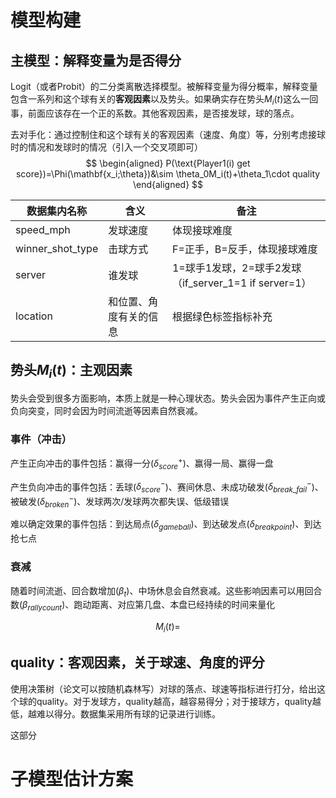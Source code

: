 # 模型构建

## 主模型：解释变量为是否得分

Logit（或者Probit）的二分类离散选择模型。被解释变量为得分概率，解释变量包含一系列和这个球有关的**客观因素**以及势头。如果确实存在势头$M_i(t)$这么一回事，前面应该存在一个正的系数。其他客观因素，是否接发球，球的落点。

去对手化：通过控制住和这个球有关的客观因素（速度、角度）等，分别考虑接球时的情况和发球时的情况（引入一个交叉项即可）
$$
\begin{aligned}
P(\text{Player1(i) get score})=\Phi(\mathbf{x_i;\theta})&\sim \theta_0M_i(t)+\theta_1\cdot quality
\end{aligned}
$$

| 数据集内名称     | 含义                   | 备注                                                  |
| ---------------- | ---------------------- | ----------------------------------------------------- |
| speed_mph        | 发球速度               | 体现接球难度                                          |
| winner_shot_type | 击球方式               | F=正手，B=反手，体现接球难度                          |
| server           | 谁发球                 | 1=球手1发球，2=球手2发球（if_server_1=1 if server=1） |
| location         | 和位置、角度有关的信息 | 根据绿色标签指标补充                                  |

## 势头$M_i(t)$：主观因素

势头会受到很多方面影响，本质上就是一种心理状态。势头会因为事件产生正向或负向突变，同时会因为时间流逝等因素自然衰减。

### 事件（冲击）

产生正向冲击的事件包括：赢得一分($\delta_{score}^{+}$)、赢得一局、赢得一盘

产生负向冲击的事件包括：丢球($\delta_{score}^{-}$)、赛间休息、未成功破发($\delta_{break\_fail}^-$)、被破发($\delta_{broken}^-$)、发球两次/发球两次都失误、低级错误

难以确定效果的事件包括：到达局点($\delta_{gameball}$)、到达破发点($\delta_{breakpoint}$)、到达抢七点

### 衰减

随着时间流逝、回合数增加($\beta_t$)、中场休息会自然衰减。这些影响因素可以用回合数($\beta_{rallycount}$)、跑动距离、对应第几盘、本盘已经持续的时间来量化

$$
M_i(t)=
$$

## quality：客观因素，关于球速、角度的评分

使用决策树（论文可以按随机森林写）对球的落点、球速等指标进行打分，给出这个球的quality。对于发球方，quality越高，越容易得分；对于接球方，quality越低，越难以得分。数据集采用所有球的记录进行训练。

这部分

# 子模型估计方案

